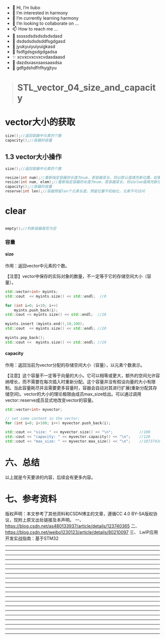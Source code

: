 * 👋 Hi, I’m liubo
* 👀 I’m interested in harmony
* 🌱 I’m currently learning harmony
* 💞️ I’m looking to collaborate on ...
* 📫 How to reach me ...
* 📇 sssssdsdsdsdsdsdasd
* 🎃 dsdsdsdsdsddfsgdgasd
* 🍺 jyukyuiyuiyuigkasd
* 🍥 fsdfgdsgsdgdgadsa
* ✨ xcvxcvxcvxcvdasdaasd
* 🍰 dazdsxasxsaxsaasdsa
* 🚨 gdfgdshdfhfhygjtyu


> # STL_vector_04_size_and_capacity









# vector大小的获取







```c++
size();//返回容器中元素的个数
capacity();//容器的容量
```





## 1.3 vector大小操作

```c++
size();//返回容器中元素的个数

resize(int num);//重新指定容器的长度为num，若容器变长，则以默认值填充新位置。如果容器变短，则末尾超出容器长度的元素被删除。
resize(int num, elem);//重新指定容器的长度为num，若容器变长，则以elem值填充新位置。如果容器变短，则末尾超出容器长度的元素被删除。
capacity();//容器的容量
reserve(int len);//容器预留len个元素长度，预留位置不初始化，元素不可访问
```













# clear











```c++

empty();//判断容器是否为空

```





### 容量

#### size

作用：返回vector中元素的个数。

【注意】vector中保存的实际对象的数量，不一定等于它的存储空间大小（容量）。

```C++
std::vector<int> myints;
std::cout  << myints.size() << std::endl;  //0
 
for (int i=0; i<10; i++) 
    myints.push_back(i);
std::cout << myints.size() << std::endl;  //10
 
myints.insert (myints.end(),10,100);
std::cout  << myints.size() << std::endl; //20
 
myints.pop_back();
std::cout <<  myints.size() << std::endl; //19
```

#### capacity

作用：返回当前为vector分配的存储空间大小（容量），以元素个数表示。

【注意】这个容量不一定等于向量的大小。它可以相等或更大，额外的空间允许容纳增长，而不需要在每次插入时重新分配。这个容量并没有假设向量的大小有限制。当此容量耗尽并且需要更多容量时，容器会自动对其进行扩展(重新分配其存储空间)。vector的大小的理论极限由成员max_size给出。可以通过调用vector::reserve成员显式地改变vector的容量。

```C++
std::vector<int> myvector;
 
// set some content in the vector:
for (int i=0; i<100; i++) myvector.push_back(i);

std::cout << "size: " << myvector.size() << "\n";            //100
std::cout << "capacity: " << myvector.capacity() << "\n";    //128
std::cout << "max_size: " << myvector.max_size() << "\n";    //1073741823
```













# 六、总结

以上就是今天要讲的内容，后续会有更多内容。



# 七、参考资料

版权声明：本文参考了其他资料和CSDN博主的文章，遵循CC 4.0 BY-SA版权协议，现附上原文出处链接及本声明。
一、 https://blog.csdn.net/as480133937/article/details/123740365
二、 https://blog.csdn.net/weibo1230123/article/details/80210097
三、 LwIP应用开发实战指南：基于STM32









---
---
---
---
---
---
---
---
---
---
---
---
---
---
---
---
---
---
---
---
